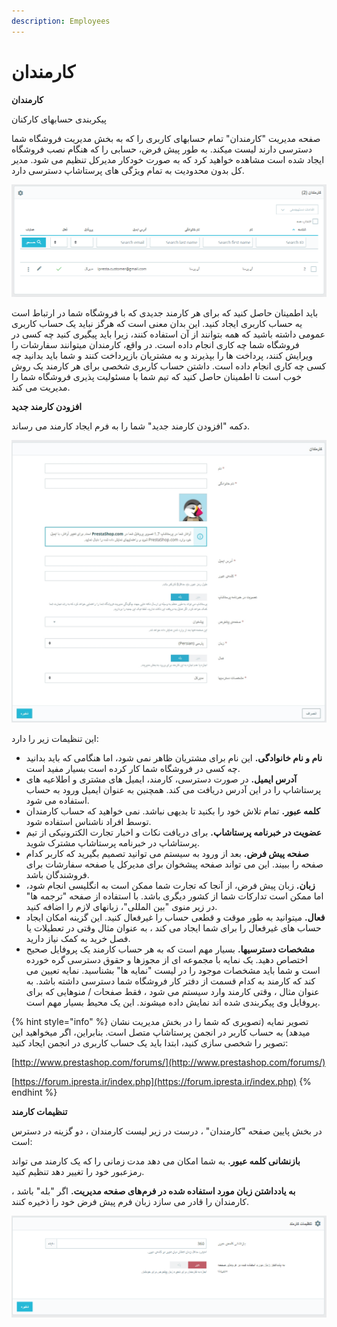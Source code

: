 ```yaml
---
description: Employees
---
```


# کارمندان

**کارمندان**

پیکربندی حسابهای کارکنان

صفحه مدیریت "کارمندان" تمام حسابهای کاربری را که به بخش مدیریت فروشگاه شما دسترسی دارند لیست میکند. به طور پیش فرض، حسابی را که هنگام نصب فروشگاه ایجاد شده است مشاهده خواهید کرد که به صورت خودکار مدیرکل تنظیم می شود. مدیر کل بدون محدودیت به تمام ویژگی های پرستاشاپ دسترسی دارد.

![](<../../../../.gitbook/assets/0 (72).png>)

باید اطمینان حاصل کنید که برای هر کارمند جدیدی که با فروشگاه شما در ارتباط است یه حساب کاربری ایجاد کنید. این بدان معنی است که هرگز نباید یک حساب کاربری عمومی داشته باشید که همه بتوانند از آن استفاده کنند، زیرا باید پیگیری کنید چه کسی در فروشگاه شما چه کاری انجام داده است. در واقع، کارمندان میتوانند سفارشات را ویرایش کنند، پرداخت ها را بپذیرند و به مشتریان بازپرداخت کنند و شما باید بدانید چه کسی چه کاری انجام داده است. داشتن حساب کاربری شخصی برای هر کارمند یک روش خوب است تا اطمینان حاصل کنید که تیم شما با مسئولیت پذیری فروشگاه شما را مدیریت می کند.

**افزودن کارمند جدید**

دکمه "افزودن کارمند جدید" شما را به فرم ایجاد کارمند می رساند.

![](<../../../../.gitbook/assets/1 (54).png>)

این تنظیمات زیر را دارد:

* **نام و نام خانوادگی.** این نام برای مشتریان ظاهر نمی شود، اما هنگامی که باید بدانید چه کسی در فروشگاه شما کار کرده است بسیار مفید است.
* **آدرس ایمیل.** در صورت دسترسی، کارمند، ایمیل های مشتری و اطلاعیه های پرستاشاپ را در این آدرس دریافت می کند. همچنین به عنوان ایمیل ورود به حساب استفاده می شود.
* **کلمه عبور.** تمام تلاش خود را بکنید تا بدیهی نباشد. نمی خواهید که حساب کارمندان توسط افراد ناشناس استفاده شود.
* **عضویت در خبرنامه پرستاشاپ.** برای دریافت نکات و اخبار تجارت الکترونیکی از تیم پرستاشاپ در خبرنامه پرستاشاپ مشترک شوید.
* **صفحه پیش فرض.** بعد از ورود به سیستم می توانید تصمیم بگیرید که کاربر کدام صفحه را ببیند. این می تواند صفحه پیشخوان برای مدیرکل یا صفحه سفارشات برای فروشندگان باشد.
* **زبان.** زبان پیش فرض، از آنجا که تجارت شما ممکن است به انگلیسی انجام شود، اما ممکن است تدارکات شما از کشور دیگری باشد. با استفاده از صفحه "ترجمه ها" در زیر منوی "بین المللی"، زبانهای لازم را اضافه کنید.
* **فعال.** میتوانید به طور موقت و قطعی حساب را غیرفعال کنید. این گزینه امکان ایجاد حساب های غیرفعال را برای شما ایجاد می کند ، به عنوان مثال وقتی در تعطیلات یا فصل خرید به کمک نیاز دارید.
* **مشخصات دسترسیها.** بسیار مهم است که به هر حساب کارمند یک پروفایل صحیح اختصاص دهید. یک نمایه با مجموعه ای از مجوزها و حقوق دسترسی گره خورده است و شما باید مشخصات موجود را در لیست "نمایه ها" بشناسید. نمایه تعیین می کند که کارمند به کدام قسمت از دفتر کار فروشگاه شما دسترسی داشته باشد. به عنوان مثال ، وقتی کارمند وارد سیستم می شود ، فقط صفحات / منوهایی که برای پروفایل وی پیکربندی شده اند نمایش داده میشوند. این یک محیط بسیار مهم است.

{% hint style="info" %}
تصویر نمایه (تصویری که شما را در بخش مدیریت نشان میدهد) به حساب کاربر در انجمن پرستاشاپ متصل است. بنابراین، اگر میخواهید این تصویر را شخصی سازی کنید، ابتدا باید یک حساب کاربری در انجمن ایجاد کنید:

[http://www.prestashop.com/forums/](http://www.prestashop.com/forums/)

[https://forum.ipresta.ir/index.php](https://forum.ipresta.ir/index.php)
{% endhint %}

**تنظیمات کارمند**

در بخش پایین صفحه "کارمندان" ، درست در زیر لیست کارمندان ، دو گزینه در دسترس است:

**بازنشانی کلمه عبور.** به شما امکان می دهد مدت زمانی را که یک کارمند می تواند رمزعبور خود را تغییر دهد تنظیم کنید.

**به یادداشتن زبان مورد استفاده شده در فرم‌های صفحه مدیریت.** اگر "بله" باشد ، کارمندان را قادر می سازد زبان فرم پیش فرض خود را ذخیره کنند.

![](<../../../../.gitbook/assets/2 (34).png>)
